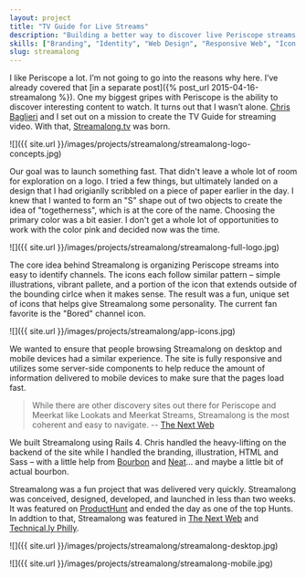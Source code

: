 ```yaml
---
layout: project
title: "TV Guide for Live Streams"
description: "Building a better way to discover live Periscope streams."
skills: ["Branding", "Identity", "Web Design", "Responsive Web", "Icon Design", "Rails"]
slug: streamalong
---
```

I like Periscope a lot. I’m not going to go into the reasons why here. I’ve already covered that [in a separate post]({% post_url 2015-04-16-streamalong %}). One my biggest gripes with Periscope is the ability to discover interesting content to watch. It turns out that I wasn’t alone. [Chris Baglieri](http://www.chrisbaglieri.com) and I set out on a mission to create the TV Guide for streaming video. With that, [Streamalong.tv](http://streamalong.tv) was born.

![]({{ site.url }}/images/projects/streamalong/streamalong-logo-concepts.jpg)

Our goal was to launch something fast. That didn't leave a whole lot of room for exploration on a logo. I tried a few things, but ultimately landed on a design that I had origianlly scribbled on a piece of paper earlier in the day. I knew that I wanted to form an "S" shape out of two objects to create the idea of "togetherness", which is at the core of the name. Choosing the primary color was a bit easier. I don't get a whole lot of opportunities to work with the color pink and decided now was the time.

![]({{ site.url }}/images/projects/streamalong/streamalong-full-logo.jpg)

The core idea behind Streamalong is organizing Periscope streams into easy to identify channels. The icons each follow similar pattern – simple illustrations, vibrant pallete, and a portion of the icon that extends outside of the bounding cirlce when it makes sense. The result was a fun, unique set of icons that helps give Streamalong some personality. The current fan favorite is the "Bored" channel icon.

![]({{ site.url }}/images/projects/streamalong/app-icons.jpg)

We wanted to ensure that people browsing Streamalong on desktop and mobile devices had a similar experience. The site is fully responsive and utilizes some server-side components to help reduce the amount of information delivered to mobile devices to make sure that the pages load fast.

> While there are other discovery sites out there for Periscope and Meerkat like Lookats and Meerkat Streams, Streamalong is the most coherent and easy to navigate.
> -- [The Next Web](http://thenextweb.com/apps/2015/04/17/streamalong-helps-you-discover-the-best-and-worst-of-periscope/)

We built Streamalong using Rails 4. Chris handled the heavy-lifting on the backend of the site while I handled the branding, illustration, HTML and Sass – with a little help from [Bourbon](http://bourbon.io) and [Neat](http://neat.bourbon.io)... and maybe a little bit of actual bourbon.

Streamalong was a fun project that was delivered very quickly. Streamalong was conceived, designed, developed, and launched in less than two weeks. It was featured on [ProductHunt](http://producthunt.com) and ended the day as one of the top Hunts. In addtion to that, Streamalong was featured in [The Next Web](http://thenextweb.com/apps/2015/04/17/streamalong-helps-you-discover-the-best-and-worst-of-periscope/) and [Technical.ly Philly](http://technical.ly/philly/2015/04/17/streamalong-periscope-discovery-guide/).

![]({{ site.url }}/images/projects/streamalong/streamalong-desktop.jpg)

![]({{ site.url }}/images/projects/streamalong/streamalong-mobile.jpg)

